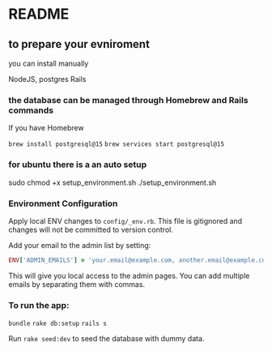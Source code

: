 # README

## to prepare your evniroment

you can install manually

NodeJS,
postgres
Rails

### the database can be managed through Homebrew and Rails commands

If you have Homebrew

`brew install postgresql@15`
`brew services start postgresql@15`

### for ubuntu there is a an auto setup

sudo chmod +x setup_environment.sh
./setup_environment.sh

### Environment Configuration

Apply local ENV changes to `config/_env.rb`. This file is gitignored and changes will not be committed to version control.

Add your email to the admin list by setting:

```ruby
ENV['ADMIN_EMAILS'] = 'your.email@example.com, another.email@example.com'
```

This will give you local access to the admin pages. You can add multiple emails by separating them with commas.

### To run the app:

`bundle`
`rake db:setup`
`rails s`

Run `rake seed:dev` to seed the database with dummy data.
